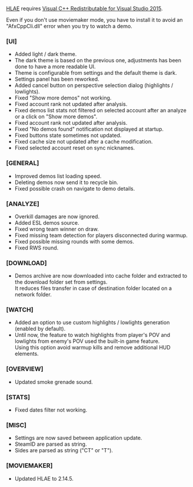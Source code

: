 [HLAE](https://github.com/advancedfx/advancedfx) requires [Visual C++ Redistributable for Visual Studio 2015](https://www.microsoft.com/en-us/download/details.aspx?id=48145).

<p class="has-text-danger">Even if you don't use moviemaker mode, you have to install it to avoid an "AfxCppCli.dll" error when you try to watch a demo.</p>

### \[UI\]

- Added light / dark theme.
- The dark theme is based on the previous one, adjustments has been done to have a more readable UI.
- Theme is configurable from settings and the default theme is dark.
- Settings panel has been reworked.
- Added cancel button on perspective selection dialog (highlights / lowlights).
- Fixed "Show more demos" not working.
- Fixed account rank not updated after analysis.
- Fixed demos list stats not filtered on selected account after an analyze or a click on "Show more demos".
- Fixed account rank not updated after analysis.
- Fixed "No demos found" notification not displayed at startup.
- Fixed buttons state sometimes not updated.
- Fixed cache size not updated after a cache modification.
- Fixed selected account reset on sync nicknames.

### \[GENERAL\]

- Improved demos list loading speed.
- Deleting demos now send it to recycle bin.
- Fixed possible crash on navigate to demo details.

### \[ANALYZE\]

- Overkill damages are now ignored.
- Added ESL demos source.
- Fixed wrong team winner on draw.
- Fixed missing team detection for players disconnected during warmup.
- Fixed possible missing rounds with some demos.
- Fixed RWS round.

### \[DOWNLOAD\]

- Demos archive are now downloaded into cache folder and extracted to the download folder set from settings.  
  It reduces files transfer in case of destination folder located on a network folder.

### \[WATCH\]

- Added an option to use custom highlights / lowlights generation (enabled by default).
- Until now, the feature to watch highlights from player's POV and lowlights from enemy's POV used the built-in game feature.  
  Using this option avoid warmup kills and remove additional HUD elements.

### \[OVERVIEW\]

- Updated smoke grenade sound.

### \[STATS\]

- Fixed dates filter not working.

### \[MISC\]

- Settings are now saved between application update.
- SteamID are parsed as string.
- Sides are parsed as string ("CT" or "T").

### \[MOVIEMAKER\]

- Updated HLAE to 2.14.5.
